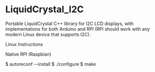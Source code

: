 # LiquidCrystal_I2C

Portable LiquidCrystal C++ library for I2C LCD displays, with implementations
for both Arduino and RPI (RPI should work with any modern Linux device that 
supports I2C).

Linux Instructions

Native RPI (Raspbian)

$ autoreconf --install
$ ./configure
$ make
